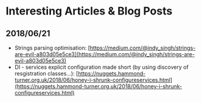 # Interesting Articles & Blog Posts

## 2018/06/21

* Strings parsing optimisation: [https://medium.com/@indy_singh/strings-are-evil-a803d05e5ce3](https://medium.com/@indy_singh/strings-are-evil-a803d05e5ce3)
* DI - services explicit configuration made short (by using discovery of resgistration classes...): [https://nuggets.hammond-turner.org.uk/2018/06/honey-i-shrunk-configureservices.html](https://nuggets.hammond-turner.org.uk/2018/06/honey-i-shrunk-configureservices.html) 